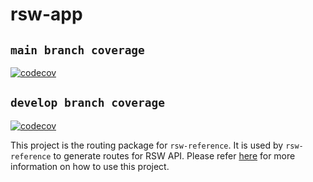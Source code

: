 # rsw-app
## `main branch coverage`
[![codecov](https://codecov.io/github/aws-solutions/research-service-workbench-on-aws/branch/main/graph/badge.svg?flag=rsw-app)](https://app.codecov.io/github/aws-solutions/research-service-workbench-on-aws/tree/main)

## `develop branch coverage`
[![codecov](https://codecov.io/github/aws-solutions/research-service-workbench-on-aws/branch/develop/graph/badge.svg?flag=rsw-app)](https://app.codecov.io/github/aws-solutions/research-service-workbench-on-aws/tree/develop)

This project is the routing package for `rsw-reference`. It is used by `rsw-reference` to generate routes for RSW API. Please refer  [here](../rsw-reference/README.md) for more information on how to use this project.
